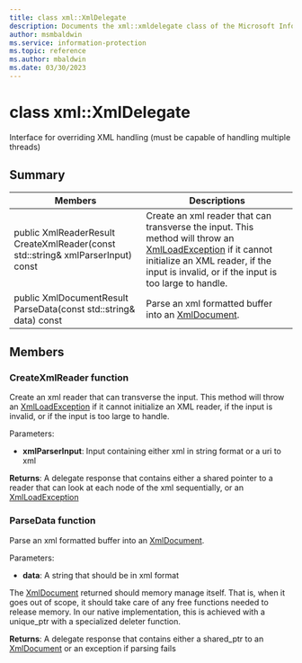 ```yaml
---
title: class xml::XmlDelegate 
description: Documents the xml::xmldelegate class of the Microsoft Information Protection (MIP) SDK.
author: msmbaldwin
ms.service: information-protection
ms.topic: reference
ms.author: mbaldwin
ms.date: 03/30/2023
---
```


# class xml::XmlDelegate 
Interface for overriding XML handling (must be capable of handling multiple threads)
  
## Summary
 Members                        | Descriptions                                
--------------------------------|---------------------------------------------
public XmlReaderResult CreateXmlReader(const std::string& xmlParserInput) const  |  Create an xml reader that can transverse the input. This method will throw an [XmlLoadException](#classxml_1_1_xml_load_exception) if it cannot initialize an XML reader, if the input is invalid, or if the input is too large to handle.
public XmlDocumentResult ParseData(const std::string& data) const  |  Parse an xml formatted buffer into an [XmlDocument](class_mip_xml_xmldocument.md).
  
## Members
  
### CreateXmlReader function
Create an xml reader that can transverse the input. This method will throw an [XmlLoadException](class_mip_xml_xmlloadexception.md) if it cannot initialize an XML reader, if the input is invalid, or if the input is too large to handle.

Parameters:  
* **xmlParserInput**: Input containing either xml in string format or a uri to xml



  
**Returns**: A delegate response that contains either a shared pointer to a reader that can look at each node of the xml sequentially, or an [XmlLoadException](class_mip_xml_xmlloadexception.md)
  
### ParseData function
Parse an xml formatted buffer into an [XmlDocument](class_mip_xml_xmldocument.md).

Parameters:  
* **data**: A string that should be in xml format


The [XmlDocument](class_mip_xml_xmldocument.md) returned should memory manage itself. That is, when it goes out of scope, it should take care of any free functions needed to release memory. In our native implementation, this is achieved with a unique_ptr with a specialized deleter function.

  
**Returns**: A delegate response that contains either a shared_ptr to an [XmlDocument](class_mip_xml_xmldocument.md) or an exception if parsing fails